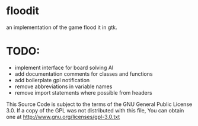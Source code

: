 floodit
=======

an implementation of the game flood it in gtk.


TODO:
=====
- implement interface for board solving AI
- add documentation comments for classes and functions
- add boilerplate gpl notification
- remove abbreviations in variable names
- remove import statements where possible from headers

This Source Code is subject to the terms of the GNU General Public License 3.0. If a copy of the GPL was not distributed with this file, You can obtain one at http://www.gnu.org/licenses/gpl-3.0.txt
